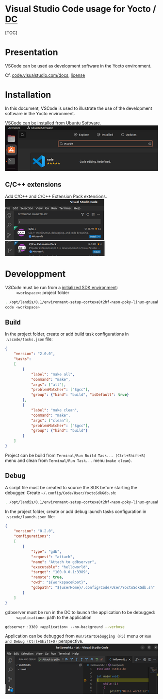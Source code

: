  # Visual Studio Code usage for Yocto / [DC]

[TOC]

# Presentation
VSCode can be used as development software in the Yocto environment.

Cf. [code.visualstudio.com/docs](https://code.visualstudio.com/docs), [license](https://code.visualstudio.com/license)

# Installation
In this document, VSCode is used to illustrate the use of the development software in the Yocto environment.

VSCode can be installed from Ubuntu Software.\
![](/images/VSCode_000.png)

## C/C++ extensions
Add C/C++ and C/C++ Extension Pack extensions.\
![](/images/VSCode_001.png)\
![](/images/VSCode_002.png)

# Developpment
*VSCode* must be run from a [initialized SDK environment](/startup.md/#initialize-sdk-environment):\
    `<workspace>`: project folder
```bash
. /opt/landis/0.1/environment-setup-cortexa8t2hf-neon-poky-linux-gnueabi
code <workspace>
```

## Build
In the project folder, create or add build task configurations in `.vscode/tasks.json` file:
```json
{
	"version": "2.0.0",
	"tasks":
	[
		{
			"label": "make all",
			"command": "make",
			"args": ["all"],
			"problemMatcher": ["$gcc"],
			"group": {"kind": "build", "isDefault": true}
		},
		{
			"label": "make clean",
			"command": "make",
			"args": ["clean"],
			"problemMatcher": ["$gcc"],
			"group": {"kind": "build"}
		}
	]
}
```
Project can be build from `Terminal/Run Build Task... (Ctrl+Shift+B)` menu
and clean from `Terminal/Run Task...` menu (`make clean`).

## Debug
A script file must be created to source the SDK before starting the debugger.
Create `~/.config/Code/User/YoctoSdkGdb.sh`:
```bash
. /opt/landis/0.1/environment-setup-cortexa8t2hf-neon-poky-linux-gnueabi && $GDB $@
```

In the project folder, create or add debug launch tasks configuration in `.vscode/launch.json` file:
```json
{
    "version": "0.2.0",
    "configurations":
    [     
        {
            "type": "gdb",
            "request": "attach",
            "name": "Attach to gdbserver",
            "executable": "helloworld",
            "target": "100.0.0.1:3389",
            "remote": true,
            "cwd": "${workspaceRoot}", 
            "gdbpath": "${userHome}/.config/Code/User/YoctoSdkGdb.sh"
        }
    ]
}
```

gdbserver must be run in the DC to launch the application to be debugged:\
    `<application>`: path to the application
```bash
gdbserver :3389 <application> --no-background --verbose
```

Application can be debugged from `Run/StartDebugging (F5)` menu
or `Run and Debug (Ctrl+Shift+D)` perspective.\
![](/images/VSCode_004.png)


[DC]: /glossary.md#dc